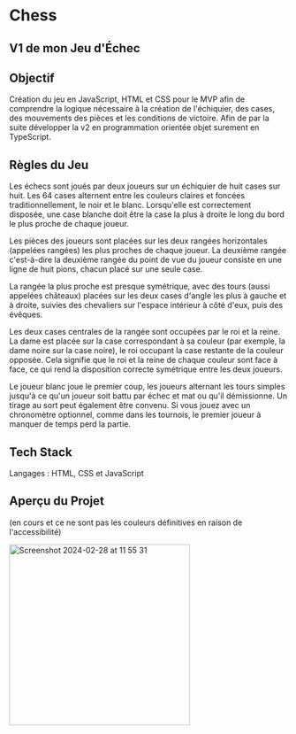 # Chess


## V1 de mon Jeu d'Échec 

## Objectif

Création du jeu en JavaScript, HTML et CSS pour le MVP afin de comprendre la logique nécessaire à la création de l'échiquier, des cases, des mouvements des pièces et les conditions de victoire. Afin de par la suite développer la v2 en programmation orientée objet surement en TypeScript.   


## Règles du Jeu

Les échecs sont joués par deux joueurs sur un échiquier de huit cases sur huit. Les 64 cases alternent entre les couleurs claires et foncées traditionnellement, le noir et le blanc. Lorsqu'elle est correctement disposée, une case blanche doit être la case la plus à droite le long du bord le plus proche de chaque joueur.

Les pièces des joueurs sont placées sur les deux rangées horizontales (appelées rangées) les plus proches de chaque joueur. La deuxième rangée c'est-à-dire la deuxième rangée du point de vue du joueur consiste en une ligne de huit pions, chacun placé sur une seule case.

La rangée la plus proche est presque symétrique, avec des tours (aussi appelées châteaux) placées sur les deux cases d'angle les plus à gauche et à droite, suivies des chevaliers sur l'espace intérieur à côté d'eux, puis des évêques.

Les deux cases centrales de la rangée sont occupées par le roi et la reine. La dame est placée sur la case correspondant à sa couleur (par exemple, la dame noire sur la case noire), le roi occupant la case restante de la couleur opposée. Cela signifie que le roi et la reine de chaque couleur sont face à face, ce qui rend la disposition correcte symétrique entre les deux joueurs.

Le joueur blanc joue le premier coup, les joueurs alternant les tours simples jusqu'à ce qu'un joueur soit battu par échec et mat ou qu'il démissionne. Un tirage au sort peut également être convenu. Si vous jouez avec un chronomètre optionnel, comme dans les tournois, le premier joueur à manquer de temps perd la partie.


## Tech Stack

Langages : HTML, CSS et JavaScript


## Aperçu du Projet 
(en cours et ce ne sont pas les couleurs définitives en raison de l'accessibilité)


<img width="327" alt="Screenshot 2024-02-28 at 11 55 31" src="https://github.com/thaliawoods/Chess/assets/135039431/ee3e82f3-c466-4dbb-8414-cd70dcc1a5ee">
